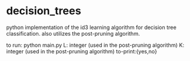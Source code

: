 # decision_trees

python implementation of the id3 learning algorithm for decision tree classification. also utilizes the post-pruning algorithm.

to run: python main.py <L> <K> <training-set> <validation-set> <test-set> <to-print>
L: integer (used in the post-pruning algorithm)
K: integer (used in the post-pruning algorithm)
to-print:{yes,no}
